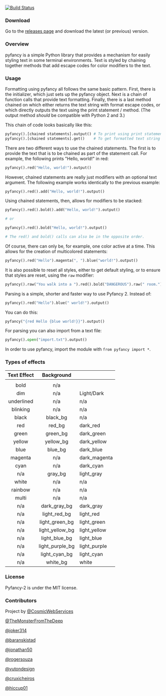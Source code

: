 [![Build Status](https://travis-ci.org/ilovecode1/Pyfancy-2.svg?branch=master)](https://travis-ci.org/ilovecode1/Pyfancy-2)

### Download
Go to the [releases page](https://github.com/ilovecode1/Pyfancy-2/releases) and download the latest (or previous) version.

### Overview
pyfancy is a simple Python library that provides a mechanism for easily styling text in some terminal environments. Text is styled by chaining together methods that add escape codes for color modifiers to the text.

### Usage
Formatting using pyfancy all follows the same basic pattern. First, there is the initializer, which just sets up the pyfancy object. Next is a chain of function calls that provide text formatting. Finally, there is a last method chained on which either returns the text string with format escape codes, or which directly outputs the text using the print statement / method. (The output method *should* be compatible with Python 2 and 3.)

This chain of code looks basically like this:
```python
pyfancy().[chained statements].output() # To print using print statement / method
pyfancy().[chained statements].get()    # To get formatted text string
```

There are two different ways to use the chained statements. The first is to provide the text that is to be chained as part of the statement call. For example, the following prints "Hello, world!" in red:
```python
pyfancy().red("Hello, world!").output()
```
However, chained statements are really just modifiers with an optional text argument. The following example works identically to the previous example:
```python
pyfancy().red().add("Hello, world!").output()
```
Using chained statements, then, allows for modifiers to be stacked:
```python
pyfancy().red().bold().add("Hello, world!").output()

# or

pyfancy().red().bold("Hello, world!").output()

# The red() and bold() calls can also be in the opposite order.
```
Of course, there can only be, for example, one color active at a time. This allows for the creation of multicolored statements:
```python
pyfancy().red("Hello").magenta(", ").blue("world!").output()
```
It is also possible to reset all styles, either to get default styling, or to ensure that styles are reset, using the `raw` modifier:
```python
pyfancy().raw("You walk into a ").red().bold("DANGEROUS").raw(" room.").output()
```

Parsing is a simple, shorter and faster way to use Pyfancy 2. Instead of:
```python
pyfancy().red("Hello").blue(" world!").output()
```

You can do this:
```python
pyfancy("{red Hello {blue world!}}").output()
```

For parsing you can also import from a text file:
```python
pyfancy().open("import.txt").output()
```

In order to use pyfancy, import the module with `from pyfancy import *`.

### Types of effects

| Text Effect | Background      |               |
|:-----------:|:---------------:|---------------|
|             |                 |               |
| bold        | n/a             |               |
| dim         | n/a             | Light/Dark    |
| underlined  | n/a             | n/a           |
| blinking    | n/a             | n/a           |
| black       | black_bg        | n/a           |
| red         | red_bg          | dark_red      |
| green       | green_bg        | dark_green    |
| yellow      | yellow_bg       | dark_yellow   |
| blue        | blue_bg         | dark_blue     |
| magenta     | n/a             | dark_magenta  |
| cyan        | n/a             | dark_cyan     |
| n/a         | gray_bg         | light_gray    |
| white       | n/a             | n/a           |
| rainbow     | n/a             | n/a           |
| multi       | n/a             | n/a           |
| n/a         | dark_gray_bg    | dark_gray     |
| n/a         | light_red_bg    | light_red     |
| n/a         | light_green_bg  | light_green   |
| n/a         | light_yellow_bg | light_yellow  |
| n/a         | light_blue_bg   | light_blue    |
| n/a         | light_purple_bg | light_purple  |
| n/a         | light_cyan_bg   | light_cyan    |
| n/a         | white_bg        | white         |


### License
Pyfancy-2 is under the MIT license.

### Contributors

Project by [@CosmicWebServices](https://github.com/CosmicWebServices)

[@TheMonsterFromTheDeep](https://github.com/TheMonsterFromTheDeep)

[@joker314](https://github.com/joker314)

[@baranskistad](https://github.com/baranskistad)

[@jonathan50](https://github.com/Jonathan50)

[@rogersouza](https://github.com/rogersouza)

[@vutondesign](https://github.com/vutondesign)

[@cruxicheiros](https://github.com/cruxicheiros)

[@hiccup01](https://github.com/hiccup01)
